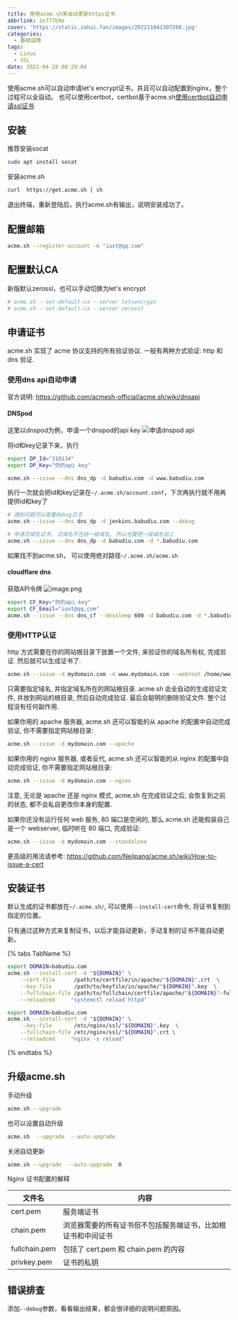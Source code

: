 ```yaml
---
title: 使用acme.sh来自动更新https证书
abbrlink: 1e777b9e
cover: 'https://static.zahui.fan/images/202211041307268.jpg'
categories:
  - 基础运维
tags:
  - Linux
  - SSL
date: 2022-04-28 08:29:04
---
```


使用acme.sh可以自动申请let's encrypt证书，并且可以自动配置到nginx，整个过程可以全自动。
也可以使用certbot，certbot基于acme.sh[使用certbot自动申请ssl证书](/posts/28c679c3)

## 安装

推荐安装socat

```bash
sudo apt install socat
```

安装acme.sh

```bash
curl  https://get.acme.sh | sh
```

退出终端，重新登陆后，执行acme.sh有输出，说明安装成功了。

## 配置邮箱

```bash
acme.sh --register-account -m "iuxt@qq.com"
```

## 配置默认CA

新版默认zerossl，也可以手动切换为let's encrypt
```bash
# acme.sh --set-default-ca --server letsencrypt
# acme.sh --set-default-ca --server zerossl
```

## 申请证书

acme.sh 实现了 acme 协议支持的所有验证协议.
一般有两种方式验证: http 和 dns 验证.

### 使用dns api自动申请

官方说明: <https://github.com/acmesh-official/acme.sh/wiki/dnsapi>

#### DNSpod
这里以dnspod为例，申请一个dnspod的api key
![申请dnspod api](https://static.zahui.fan/images/20220428083952.png)

将id和key记录下来，执行

```bash
export DP_Id="310134"
export DP_Key="你的api key"

acme.sh --issue --dns dns_dp -d babudiu.com -d www.babudiu.com
```

执行一次就会把id和key记录在`~/.acme.sh/account.conf`，下次再执行就不用再提供id和key了

```bash
# 遇到问题可以查看debug日志
acme.sh --issue --dns dns_dp -d jenkins.babudiu.com --debug

# 申请泛域名证书, 泛域名不包括一级域名, 所以也要把一级域名加上
acme.sh --issue --dns dns_dp -d babudiu.com -d *.babudiu.com
```

如果找不到acme.sh， 可以使用绝对路径`~/.acme.sh/acme.sh`

#### cloudflare dns

获取API令牌
![image.png](https://static.zahui.fan/images/202312091611899.png)


```bash
export CF_Key="你的api key"
export CF_Email="iuxt@qq.com"
acme.sh --issue --dns dns_cf --dnssleep 600 -d babudiu.com -d *.babudiu.com
```


### 使用HTTP认证

http 方式需要在你的网站根目录下放置一个文件, 来验证你的域名所有权, 完成验证. 然后就可以生成证书了.

```bash
acme.sh --issue -d mydomain.com -d www.mydomain.com --webroot /home/wwwroot/mydomain.com/
```

只需要指定域名, 并指定域名所在的网站根目录. acme.sh 会全自动的生成验证文件, 并放到网站的根目录, 然后自动完成验证. 最后会聪明的删除验证文件. 整个过程没有任何副作用.

如果你用的 apache 服务器, acme.sh 还可以智能的从 apache 的配置中自动完成验证, 你不需要指定网站根目录:

```bash
acme.sh --issue -d mydomain.com --apache
```

如果你用的 nginx 服务器, 或者反代, acme.sh 还可以智能的从 nginx 的配置中自动完成验证, 你不需要指定网站根目录:

```bash
acme.sh --issue -d mydomain.com --nginx
```

注意, 无论是 apache 还是 nginx 模式, acme.sh 在完成验证之后, 会恢复到之前的状态, 都不会私自更改你本身的配置.

如果你还没有运行任何 web 服务, 80 端口是空闲的, 那么 acme.sh 还能假装自己是一个 webserver, 临时听在 80 端口, 完成验证:

```bash
acme.sh --issue -d mydomain.com --standalone
```

更高级的用法请参考: <https://github.com/Neilpang/acme.sh/wiki/How-to-issue-a-cert>

## 安装证书

默认生成的证书都放在`~/.acme.sh/`, 可以使用`--install-cert`命令, 将证书复制到指定的位置。

只有通过这种方式来复制证书，以后才能自动更新，手动复制的证书不能自动更新。

{% tabs TabName %}

<!-- tab Apache -->

```bash
export DOMAIN=babudiu.com
acme.sh --install-cert -d "${DOMAIN}" \
    --cert-file      /path/to/certfile/in/apache/"${DOMAIN}".crt  \
    --key-file       /path/to/keyfile/in/apache/"${DOMAIN}".key  \
    --fullchain-file /path/to/fullchain/certfile/apache/"${DOMAIN}"-fullchain.pem \
    --reloadcmd     "systemctl reload httpd"
```

<!-- endtab -->

<!-- tab Nginx -->

```bash
export DOMAIN=babudiu.com
acme.sh --install-cert -d "${DOMAIN}" \
    --key-file       /etc/nginx/ssl/"${DOMAIN}".key  \
    --fullchain-file /etc/nginx/ssl/"${DOMAIN}".crt \
    --reloadcmd     "nginx -s reload"
```

<!-- endtab -->
{% endtabs %}

## 升级acme.sh

手动升级

```bash
acme.sh --upgrade
```

也可以设置自动升级

```bash
acme.sh  --upgrade  --auto-upgrade
```

关闭自动更新

```bash
acme.sh --upgrade  --auto-upgrade  0
```

Nginx 证书配置的解释

| 文件名                 | 内容                                                         |
| ---------------------- | ------------------------------------------------------------ |
| cert.pem               | 服务端证书                                                   |
| chain.pem              | 浏览器需要的所有证书但不包括服务端证书，比如根证书和中间证书 |
| fullchain.pem          | 包括了 cert.pem 和 chain.pem 的内容                          |
| privkey.pem            | 证书的私钥                                                   |

## 错误排查

添加`--debug`参数，看看输出结果，都会很详细的说明问题原因。
